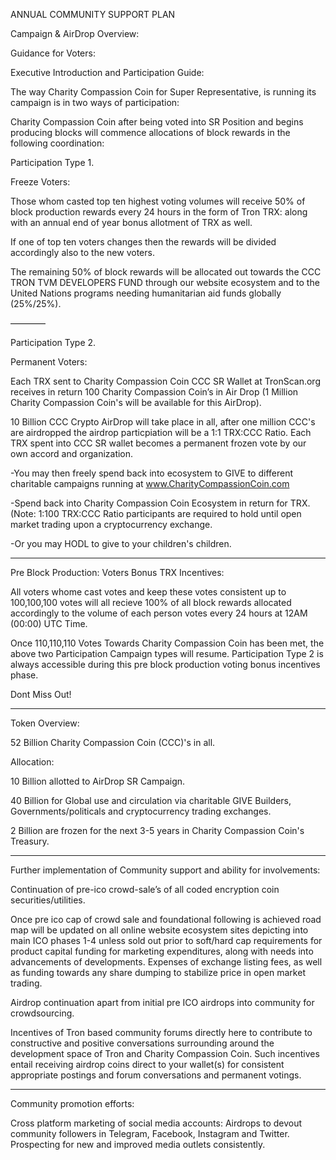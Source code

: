 ANNUAL COMMUNITY SUPPORT PLAN

Campaign & AirDrop Overview:


Guidance for Voters:

Executive Introduction and Participation Guide:

The way Charity Compassion Coin for Super Representative, is running its campaign is in two ways of participation:

Charity Compassion Coin after being voted into SR Position and begins producing blocks will commence allocations of block rewards in the following coordination:


Participation Type 1. 

Freeze Voters:

Those whom casted top ten highest voting volumes will receive 50% of block production rewards every 24 hours in the form of Tron TRX: along with an annual end of year bonus allotment of TRX as well.

If one of top ten voters changes then the rewards will be divided accordingly also to the new voters.

The remaining 50% of block rewards will be allocated out towards the CCC TRON TVM DEVELOPERS FUND through our website ecosystem and to the United Nations programs needing humanitarian aid funds globally (25%/25%).

————

Participation Type 2. 

Permanent Voters:

Each TRX sent to Charity Compassion Coin CCC SR Wallet at TronScan.org receives in return 100 Charity Compassion Coin’s in Air Drop (1 Million Charity Compassion Coin's will be available for this AirDrop).

10 Billion CCC Crypto AirDrop will take place in all, after one million CCC's are airdropped the airdrop particpiation will be a 1:1 TRX:CCC Ratio. Each TRX spent into CCC SR wallet becomes a permanent frozen vote by our own accord and organization.

-You may then freely spend back into ecosystem to GIVE to different charitable campaigns running at www.CharityCompassionCoin.com

-Spend back into Charity Compassion Coin Ecosystem in return for TRX.(Note: 1:100 TRX:CCC Ratio participants are required to hold until open market trading upon a cryptocurrency exchange.

-Or you may HODL to give to your children's children.

----

Pre Block Production: Voters Bonus TRX Incentives: 

All voters whome cast votes and keep these votes consistent up to 100,100,100 votes will all recieve 100% of all block rewards allocated accordingly to the volume of each person votes every 24 hours at 12AM (00:00) UTC Time.

Once 110,110,110 Votes Towards Charity Compassion Coin has been met, the above two Participation Campaign types will resume. Participation Type 2 is always accessible during this pre block production voting bonus incentives phase.

Dont Miss Out!

--------

Token Overview:

52 Billion Charity Compassion Coin (CCC)'s in all.

Allocation:

10 Billion allotted to AirDrop SR Campaign.

40 Billion for Global use and circulation via charitable GIVE Builders, Governments/politicals and cryptocurrency trading exchanges.

2 Billion are frozen for the next 3-5 years in Charity Compassion Coin's Treasury.

--------

Further implementation of Community support and ability for involvements:

Continuation of pre-ico crowd-sale’s of all coded encryption coin securities/utilities. 

Once pre ico cap of crowd sale and foundational following is achieved road map will be updated on all online website ecosystem sites depicting into main ICO phases 1-4 unless sold out prior to soft/hard cap requirements for product capital funding for marketing expenditures, along with needs into advancements of developments. Expenses of exchange listing fees, as well as funding towards any share dumping to stabilize price in open market trading.

Airdrop continuation apart from initial pre ICO airdrops into community for crowdsourcing.

Incentives of Tron based community forums directly here to contribute to constructive and positive conversations surrounding around the development space of Tron and Charity Compassion Coin. Such incentives entail receiving airdrop coins direct to your wallet(s) for consistent appropriate postings and forum conversations and permanent votings.

--------

Community promotion efforts:

Cross platform marketing of social media accounts: Airdrops to devout community followers in Telegram, Facebook, Instagram and Twitter. Prospecting for new and improved media outlets consistently.
